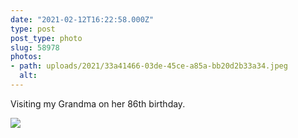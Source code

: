 ```yaml
---
date: "2021-02-12T16:22:58.000Z"
type: post 
post_type: photo
slug: 58978
photos: 
- path: uploads/2021/33a41466-03de-45ce-a85a-bb20d2b33a34.jpeg
  alt: 
---
```

Visiting my Grandma on her 86th birthday. 


![](/uploads/2021/33a41466-03de-45ce-a85a-bb20d2b33a34.jpeg)
